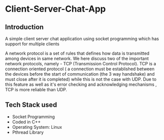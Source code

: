 # Client-Server-Chat-App

## Introduction
A simple client server chat application using socket programming which has support for multiple clients

A network protocol is a set of rules that defines how data is transmitted among devices in same network. We here discuss two of the important network protocols, namely - TCP (Transmission Control Protocol). 
TCP is a connection oriented protocol ( a connection must be established between the devices before the start of communication (the 3 way handshake) and must close after it is completed) while this is not the case with UDP. Due to this feature as well as it's error checking and acknowledging mechanisms , TCP is more reliable than UDP.

## Tech Stack used

- Socket Programming
- Coded in C++
- Operating System: Linux
- Pthread Library
